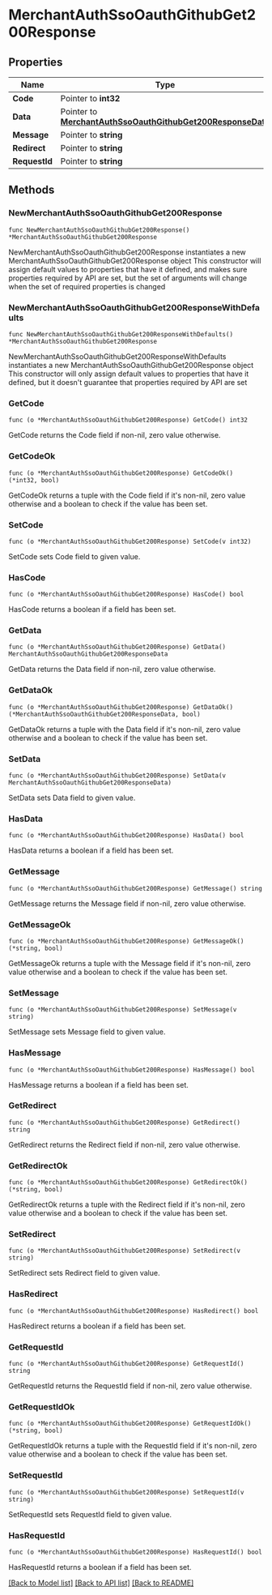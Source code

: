 # MerchantAuthSsoOauthGithubGet200Response

## Properties

Name | Type | Description | Notes
------------ | ------------- | ------------- | -------------
**Code** | Pointer to **int32** |  | [optional] 
**Data** | Pointer to [**MerchantAuthSsoOauthGithubGet200ResponseData**](MerchantAuthSsoOauthGithubGet200ResponseData.md) |  | [optional] 
**Message** | Pointer to **string** |  | [optional] 
**Redirect** | Pointer to **string** |  | [optional] 
**RequestId** | Pointer to **string** |  | [optional] 

## Methods

### NewMerchantAuthSsoOauthGithubGet200Response

`func NewMerchantAuthSsoOauthGithubGet200Response() *MerchantAuthSsoOauthGithubGet200Response`

NewMerchantAuthSsoOauthGithubGet200Response instantiates a new MerchantAuthSsoOauthGithubGet200Response object
This constructor will assign default values to properties that have it defined,
and makes sure properties required by API are set, but the set of arguments
will change when the set of required properties is changed

### NewMerchantAuthSsoOauthGithubGet200ResponseWithDefaults

`func NewMerchantAuthSsoOauthGithubGet200ResponseWithDefaults() *MerchantAuthSsoOauthGithubGet200Response`

NewMerchantAuthSsoOauthGithubGet200ResponseWithDefaults instantiates a new MerchantAuthSsoOauthGithubGet200Response object
This constructor will only assign default values to properties that have it defined,
but it doesn't guarantee that properties required by API are set

### GetCode

`func (o *MerchantAuthSsoOauthGithubGet200Response) GetCode() int32`

GetCode returns the Code field if non-nil, zero value otherwise.

### GetCodeOk

`func (o *MerchantAuthSsoOauthGithubGet200Response) GetCodeOk() (*int32, bool)`

GetCodeOk returns a tuple with the Code field if it's non-nil, zero value otherwise
and a boolean to check if the value has been set.

### SetCode

`func (o *MerchantAuthSsoOauthGithubGet200Response) SetCode(v int32)`

SetCode sets Code field to given value.

### HasCode

`func (o *MerchantAuthSsoOauthGithubGet200Response) HasCode() bool`

HasCode returns a boolean if a field has been set.

### GetData

`func (o *MerchantAuthSsoOauthGithubGet200Response) GetData() MerchantAuthSsoOauthGithubGet200ResponseData`

GetData returns the Data field if non-nil, zero value otherwise.

### GetDataOk

`func (o *MerchantAuthSsoOauthGithubGet200Response) GetDataOk() (*MerchantAuthSsoOauthGithubGet200ResponseData, bool)`

GetDataOk returns a tuple with the Data field if it's non-nil, zero value otherwise
and a boolean to check if the value has been set.

### SetData

`func (o *MerchantAuthSsoOauthGithubGet200Response) SetData(v MerchantAuthSsoOauthGithubGet200ResponseData)`

SetData sets Data field to given value.

### HasData

`func (o *MerchantAuthSsoOauthGithubGet200Response) HasData() bool`

HasData returns a boolean if a field has been set.

### GetMessage

`func (o *MerchantAuthSsoOauthGithubGet200Response) GetMessage() string`

GetMessage returns the Message field if non-nil, zero value otherwise.

### GetMessageOk

`func (o *MerchantAuthSsoOauthGithubGet200Response) GetMessageOk() (*string, bool)`

GetMessageOk returns a tuple with the Message field if it's non-nil, zero value otherwise
and a boolean to check if the value has been set.

### SetMessage

`func (o *MerchantAuthSsoOauthGithubGet200Response) SetMessage(v string)`

SetMessage sets Message field to given value.

### HasMessage

`func (o *MerchantAuthSsoOauthGithubGet200Response) HasMessage() bool`

HasMessage returns a boolean if a field has been set.

### GetRedirect

`func (o *MerchantAuthSsoOauthGithubGet200Response) GetRedirect() string`

GetRedirect returns the Redirect field if non-nil, zero value otherwise.

### GetRedirectOk

`func (o *MerchantAuthSsoOauthGithubGet200Response) GetRedirectOk() (*string, bool)`

GetRedirectOk returns a tuple with the Redirect field if it's non-nil, zero value otherwise
and a boolean to check if the value has been set.

### SetRedirect

`func (o *MerchantAuthSsoOauthGithubGet200Response) SetRedirect(v string)`

SetRedirect sets Redirect field to given value.

### HasRedirect

`func (o *MerchantAuthSsoOauthGithubGet200Response) HasRedirect() bool`

HasRedirect returns a boolean if a field has been set.

### GetRequestId

`func (o *MerchantAuthSsoOauthGithubGet200Response) GetRequestId() string`

GetRequestId returns the RequestId field if non-nil, zero value otherwise.

### GetRequestIdOk

`func (o *MerchantAuthSsoOauthGithubGet200Response) GetRequestIdOk() (*string, bool)`

GetRequestIdOk returns a tuple with the RequestId field if it's non-nil, zero value otherwise
and a boolean to check if the value has been set.

### SetRequestId

`func (o *MerchantAuthSsoOauthGithubGet200Response) SetRequestId(v string)`

SetRequestId sets RequestId field to given value.

### HasRequestId

`func (o *MerchantAuthSsoOauthGithubGet200Response) HasRequestId() bool`

HasRequestId returns a boolean if a field has been set.


[[Back to Model list]](../README.md#documentation-for-models) [[Back to API list]](../README.md#documentation-for-api-endpoints) [[Back to README]](../README.md)


